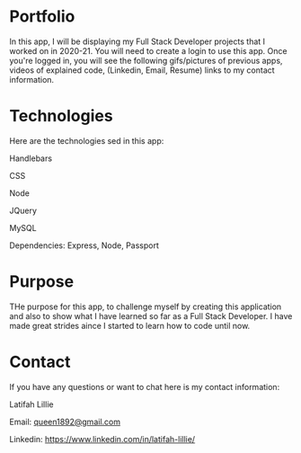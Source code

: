 # Portfolio

In this app, I will be displaying my Full Stack Developer projects that I worked on in 2020-21. You will need to create a login to use this app. Once you're logged in, you will see the following gifs/pictures of previous apps, videos of explained code, (Linkedin, Email, Resume) links to my contact information. 

# Technologies
Here are the technologies sed in this app:

Handlebars

CSS

Node

JQuery

MySQL

Dependencies: Express, Node, Passport

# Purpose
THe purpose for this app, to challenge myself by creating this application and also to show what I have learned so far as a Full Stack Developer. I have made great strides aince I started to learn how to code until now.

# Contact
If you have any questions or want to chat here is my contact information:

Latifah Lillie


Email: queen1892@gmail.com


Linkedin: https://www.linkedin.com/in/latifah-lillie/



